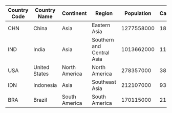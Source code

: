 | Country Code | Country Name | Continent | Region | Population | Capital |
| --- | --- | --- | --- | --- | --- |
| CHN | China | Asia | Eastern Asia | 1277558000 | 1891 |
| IND | India | Asia | Southern and Central Asia | 1013662000 | 1109 |
| USA | United States | North America | North America | 278357000 | 3813 |
| IDN | Indonesia | Asia | Southeast Asia | 212107000 | 939 |
| BRA | Brazil | South America | South America | 170115000 | 211 |
